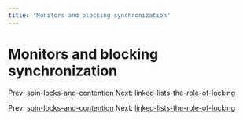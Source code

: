 ```yaml
---
title: "Monitors and blocking synchronization"
---
```


# Monitors and blocking synchronization

Prev: [spin-locks-and-contention](spin-locks-and-contention.md)
Next: [linked-lists-the-role-of-locking](linked-lists-the-role-of-locking.md)

Prev: [spin-locks-and-contention](spin-locks-and-contention.md)
Next: [linked-lists-the-role-of-locking](linked-lists-the-role-of-locking.md)
